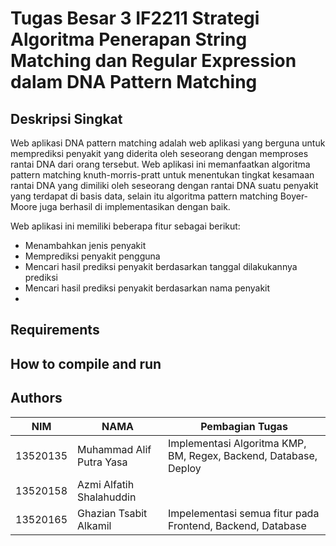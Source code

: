 # Tugas Besar 3 IF2211 Strategi Algoritma Penerapan String Matching dan Regular Expression dalam DNA Pattern Matching

## Deskripsi Singkat

Web aplikasi DNA pattern matching adalah web aplikasi yang berguna untuk memprediksi penyakit yang diderita oleh seseorang dengan memproses rantai DNA dari orang tersebut. Web aplikasi ini memanfaatkan  algoritma pattern matching knuth-morris-pratt untuk menentukan tingkat kesamaan rantai DNA yang dimiliki oleh seseorang dengan rantai DNA suatu penyakit yang terdapat di basis data, selain itu algoritma pattern matching Boyer-Moore juga berhasil di implementasikan dengan baik. 

Web aplikasi ini memiliki beberapa fitur sebagai berikut:
  - Menambahkan jenis penyakit
  - Memprediksi penyakit pengguna
  - Mencari hasil prediksi penyakit berdasarkan tanggal dilakukannya prediksi
  - Mencari hasil prediksi penyakit berdasarkan nama penyakit 
  - 
## Requirements

## How to compile and run




## Authors

| NIM      | NAMA                          | Pembagian Tugas                                                  |	
|----------|-------------------------------|------------------------------------------------------------------|
| 13520135 | Muhammad Alif Putra Yasa      | Implementasi Algoritma KMP, BM, Regex, Backend, Database, Deploy |
| 13520158 | Azmi Alfatih Shalahuddin      |                                                                  |
| 13520165 | Ghazian Tsabit Alkamil        | Impelementasi semua fitur pada Frontend, Backend, Database       |
